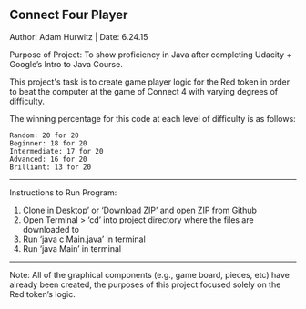 Connect Four Player
--
Author: Adam Hurwitz | Date: 6.24.15

Purpose of Project: To show proficiency in Java after completing Udacity + Google’s Intro to Java Course.

This project's task is to create game player logic for the Red token in order to beat the computer at the game of Connect 4 with varying degrees of difficulty. 

The winning percentage for this code at each level of difficulty is as follows:

    Random: 20 for 20
    Beginner: 18 for 20
    Intermediate: 17 for 20
    Advanced: 16 for 20
    Brilliant: 13 for 20

------------------------------------------------------------------------
Instructions to Run Program:
   1) Clone in Desktop’ or ‘Download ZIP’ and open ZIP from Github 
   2) Open Terminal > ‘cd’ into project directory where the files are downloaded to
   3) Run ‘java c Main.java’ in terminal
   4) Run ‘java Main’ in terminal

------------------------------------------------------------------------
Note: All of the graphical components (e.g., game board, pieces, etc) have already been created, the purposes of this project focused solely on the Red token’s logic.

